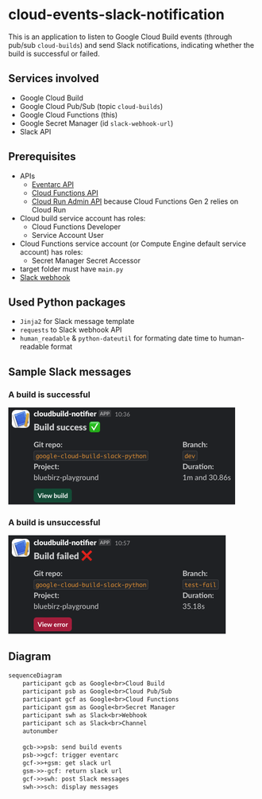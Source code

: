 # cloud-events-slack-notification

This is an application to listen to Google Cloud Build events (through pub/sub `cloud-builds`) and send Slack notifications, indicating whether the build is successful or failed.  

## Services involved

- Google Cloud Build
- Google Cloud Pub/Sub (topic `cloud-builds`)
- Google Cloud Functions (this)
- Google Secret Manager (id `slack-webhook-url`)
- Slack API

## Prerequisites

- APIs
  - [Eventarc API](https://console.developers.google.com/apis/api/eventarc.googleapis.com/overview)
  - [Cloud Functions API](https://console.cloud.google.com/apis/api/cloudfunctions.googleapis.com/metrics)
  - [Cloud Run Admin API](https://console.cloud.google.com/apis/api/run.googleapis.com/metrics) because Cloud Functions Gen 2 relies on Cloud Run
- Cloud build service account has roles:
  - Cloud Functions Developer
  - Service Account User
- Cloud Functions service account (or Compute Engine default service account) has roles:
  - Secret Manager Secret Accessor
- target folder must have `main.py`
- [Slack webhook](https://api.slack.com/messaging/webhooks)

## Used Python packages

- `Jinja2` for Slack message template
- `requests` to Slack webhook API
- `human_readable` & `python-dateutil` for formating date time to human-readable format

## Sample Slack messages

### A build is successful

![sample-success](./img/sample-success.png)

### A build is unsuccessful

![sample-failed](./img/sample-failed.png)

## Diagram

```mermaid
sequenceDiagram
    participant gcb as Google<br>Cloud Build
    participant psb as Google<br>Cloud Pub/Sub
    participant gcf as Google<br>Cloud Functions
    participant gsm as Google<br>Secret Manager
    participant swh as Slack<br>Webhook
    participant sch as Slack<br>Channel
    autonumber

    gcb->>psb: send build events
    psb->>gcf: trigger eventarc
    gcf->>+gsm: get slack url
    gsm->>-gcf: return slack url 
    gcf->>swh: post Slack messages
    swh->>sch: display messages
```

